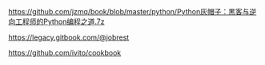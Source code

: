 https://github.com/jzmq/book/blob/master/python/Python灰帽子：黑客与逆向工程师的Python编程之道.7z

https://legacy.gitbook.com/@jobrest

https://github.com/ivito/cookbook
